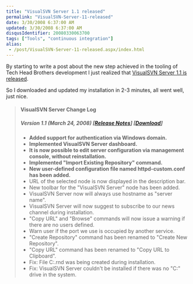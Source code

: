 ```yaml
---
title: "VisualSVN Server 1.1 released"
permalink: "VisualSVN-Server-11-released"
date: 3/30/2008 6:37:00 AM
updated: 3/30/2008 6:37:00 AM
disqusIdentifier: 20080330063700
tags: ["Tools", "continuous integration"]
alias:
 - /post/VisualSVN-Server-11-released.aspx/index.html
---
```

By starting to write a post about the new step achieved in the tooling of Tech Head Brothers development I just realized that [VisualSVN Server 1.1 is released](http://www.visualsvn.com/server/changelog/).

So I downloaded and updated my installation in 2-3 minutes, all went well, just nice.
<!-- more -->

> #### VisualSVN Server Change Log
> 
> ##### Version 1.1 (March 24, 2008) [[Release Notes](http://www.visualsvn.com/server/release-1.1.html)] [[Download](http://www.visualsvn.com/files/VisualSVN-Server-1.1.msi)]
> 
> *   **Added support for authentication via Windows domain.**
> *   **Implemented VisualSVN Server dashboard.**
> *   **It is now possible to edit server configuration via management console, without reinstallation.**
> *   **Implemented "Import Existing Repository" command.**
> *   **New user-defined configuration file named httpd-custom.conf has been added.**
> *   URL of the selected node is now displayed in the description bar.
> *   New toolbar for the "VisualSVN Server" node has been added.
> *   VisualSVN Server now will always use hostname as "server name".
> *   VisualSVN Server will now suggest to subscribe to our news channel during installation.
> *   "Copy URL" and "Browse" commands will now issue a warning if there are no users defined.
> *   Warn user if the port we use is occupied by another service.
> *   "Create Repository" command has been renamed to "Create New Repository".
> *   "Copy URL" command has been renamed to "Copy URL to Clipboard".
> *   Fix: File C:\.rnd was being created during installation.
> *   Fix: VisualSVN Server couldn't be installed if there was no "C:\" drive in the system.
